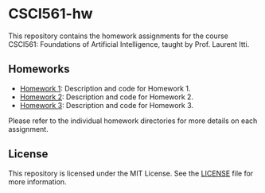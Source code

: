 # CSCI561-hw

This repository contains the homework assignments for the course CSCI561: Foundations of Artificial Intelligence, taught by Prof. Laurent Itti.

## Homeworks

- [Homework 1](./homework1/README.md): Description and code for Homework 1.
- [Homework 2](./homework2/README.md): Description and code for Homework 2.
- [Homework 3](./homework3/README.md): Description and code for Homework 3.

Please refer to the individual homework directories for more details on each assignment.

## License

This repository is licensed under the MIT License. See the [LICENSE](./LICENSE) file for more information.
